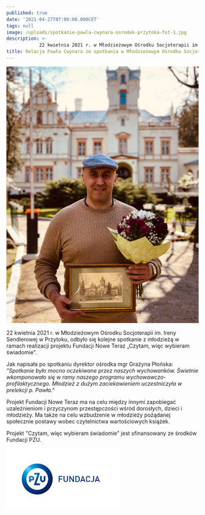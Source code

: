 ```yaml
---
published: true
date: '2021-04-27T07:00:00.000CET'
tags: null
image: /uploads/spotkanie-pawla-cwynara-osrodek-przytoka-fot-1.jpg
description: >-
            22 kwietnia 2021 r. w Młodzieżowym Ośrodku Socjoterapii im. Ireny Sendlerowej w Przytoku, odbyło się kolejne spotkanie z młodzieżą w ramach realizacji projektu Fundacji Nowe Teraz „Czytam, więc wybieram świadomie”. 
title: Relacja Pawła Cwynara ze spotkania w Młodzieżowym Ośrodku Socjoterapii im. Ireny Sendlerowej w Przytoku
---
```


![Spotkanie w Młodzieżowym Ośrodku Socjoterapii im. Ireny Sendlerowej w Przytoku](/assets/img/uploads/spotkanie-pawla-cwynara-osrodek-przytoka-fot-2.jpg)

22 kwietnia 2021 r. w Młodzieżowym Ośrodku Socjoterapii im. Ireny Sendlerowej w Przytoku, odbyło się kolejne spotkanie z młodzieżą w ramach realizacji projektu Fundacji Nowe Teraz „Czytam, więc wybieram świadomie”. 

Jak napisała po spotkaniu dyrektor ośrodka mgr Grażyna Płońska: *"Spotkanie było mocno oczekiwane przez naszych wychowanków. Świetnie wkomponowało się w ramy naszego programu wychowawczo-profilaktycznego. Młodzież z dużym zaciekawieniem uczestniczyła w prelekcji p. Pawła."*

Projekt Fundacji Nowe Teraz ma na celu między innymi zapobiegać uzależnieniom i przyczynom przestępczości wśród dorosłych, dzieci i młodzieży. Ma także na celu wzbudzenie w młodzieży pożądanej społecznie postawy wobec czytelnictwa wartościowych książek.

Projekt "Czytam, więc wybieram świadomie" jest sfinansowany ze środków Fundacji PZU.

![Logo Fundacja PZU](/assets/img/logo-fundacja-pzu-poziom.jpg)

